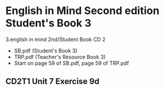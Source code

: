 # English in Mind Second edition Student's Book 3

3.english in mind 2nd/Student Book CD 2

- SB.pdf (Student's Book 3)
- TRP.pdf (Teacher's Resource Book 3)
- Start on page 59 of SB.pdf, page 59 of TRP.pdf

## CD2T1 Unit 7 Exercise 9d


